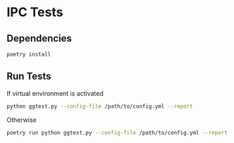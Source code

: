 # IPC Tests

## Dependencies

```bash
poetry install
```

## Run Tests

If virtual environment is activated

```bash
python ggtest.py --config-file /path/to/config.yml --report
```

Otherwise

```bash
poetry run python ggtest.py --config-file /path/to/config.yml --report
```
